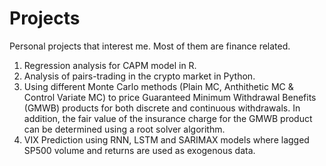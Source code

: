 # Projects
Personal projects that interest me. Most of them are finance related.

1. Regression analysis for CAPM model in R.
2. Analysis of pairs-trading in the crypto market in Python.
3. Using different Monte Carlo methods (Plain MC, Anthithetic MC & Control Variate MC) to price Guaranteed Minimum Withdrawal Benefits (GMWB) products for both discrete and continuous withdrawals. In addition, the fair value of the insurance charge for the GMWB product can be determined using a root solver algorithm.
4. VIX Prediction using RNN, LSTM and SARIMAX models where lagged SP500 volume and returns are used as exogenous data.
